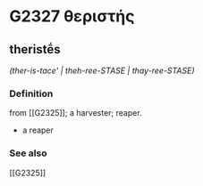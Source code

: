 # G2327 θεριστής

## theristḗs

_(ther-is-tace' | theh-ree-STASE | thay-ree-STASE)_

### Definition

from [[G2325]]; a harvester; reaper.

- a reaper

### See also

[[G2325]]

